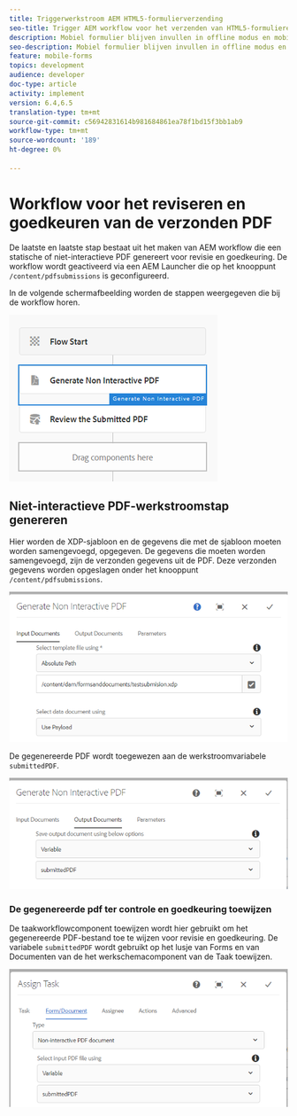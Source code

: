 ```yaml
---
title: Triggerwerkstroom AEM HTML5-formulierverzending
seo-title: Trigger AEM workflow voor het verzenden van HTML5-formulieren
description: Mobiel formulier blijven invullen in offline modus en mobiel formulier verzenden om AEM workflow te activeren
seo-description: Mobiel formulier blijven invullen in offline modus en mobiel formulier verzenden om AEM workflow te activeren
feature: mobile-forms
topics: development
audience: developer
doc-type: article
activity: implement
version: 6.4,6.5
translation-type: tm+mt
source-git-commit: c56942831614b981684861ea78f1bd15f3bb1ab9
workflow-type: tm+mt
source-wordcount: '189'
ht-degree: 0%

---
```



# Workflow voor het reviseren en goedkeuren van de verzonden PDF

De laatste en laatste stap bestaat uit het maken van AEM workflow die een statische of niet-interactieve PDF genereert voor revisie en goedkeuring. De workflow wordt geactiveerd via een AEM Launcher die op het knooppunt `/content/pdfsubmissions` is geconfigureerd.

In de volgende schermafbeelding worden de stappen weergegeven die bij de workflow horen.

![werkstroom](assets/workflow.PNG)

## Niet-interactieve PDF-werkstroomstap genereren

Hier worden de XDP-sjabloon en de gegevens die met de sjabloon moeten worden samengevoegd, opgegeven. De gegevens die moeten worden samengevoegd, zijn de verzonden gegevens uit de PDF. Deze verzonden gegevens worden opgeslagen onder het knooppunt `/content/pdfsubmissions`.

![werkstroom](assets/generate-pdf1.PNG)

De gegenereerde PDF wordt toegewezen aan de werkstroomvariabele `submittedPDF`.

![werkstroom](assets/generate-pdf2.PNG)

### De gegenereerde pdf ter controle en goedkeuring toewijzen

De taakworkflowcomponent toewijzen wordt hier gebruikt om het gegenereerde PDF-bestand toe te wijzen voor revisie en goedkeuring. De variabele `submittedPDF` wordt gebruikt op het lusje van Forms en van Documenten van de het werkschemacomponent van de Taak toewijzen.

![werkstroom](assets/assign-task.PNG)

